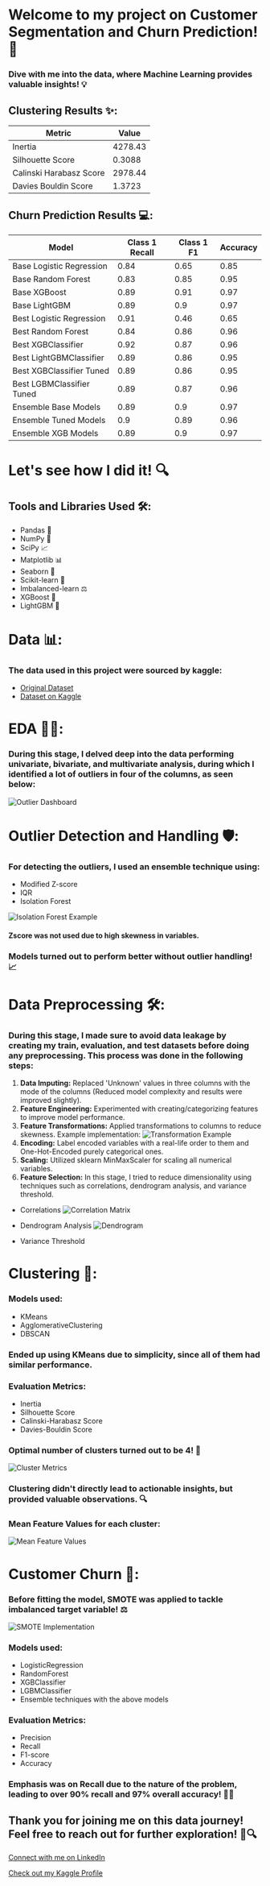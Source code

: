# Welcome to my project on Customer Segmentation and Churn Prediction! 🚀

### Dive with me into the data, where Machine Learning provides  valuable insights! 💡

## Clustering Results ✨:
| Metric                  | Value                  |
|-------------------------|------------------------| 
| Inertia                 | 4278.43                |  
| Silhouette Score        | 0.3088                 | 
| Calinski Harabasz Score | 2978.44                |
| Davies Bouldin Score    | 1.3723                 |                                                                                

## Churn Prediction Results 💻:
| Model                     | Class 1 Recall | Class 1 F1 | Accuracy |
|---------------------------|----------------|------------|----------|
| Base Logistic Regression  | 0.84           | 0.65       | 0.85     |
| Base Random Forest        | 0.83           | 0.85       | 0.95     |
| Base XGBoost              | 0.89           | 0.91       | 0.97     |
| Base LightGBM             | 0.89           | 0.9        | 0.97     |
| Best Logistic Regression  | 0.91           | 0.46       | 0.65     |
| Best Random Forest        | 0.84           | 0.86       | 0.96     |
| Best XGBClassifier        | 0.92           | 0.87       | 0.96     |
| Best LightGBMClassifier   | 0.89           | 0.86       | 0.95     |
| Best XGBClassifier Tuned  | 0.89           | 0.86       | 0.95     |
| Best LGBMClassifier Tuned | 0.89           | 0.87       | 0.96     |
| Ensemble Base Models      | 0.89           | 0.9        | 0.97     |
| Ensemble Tuned Models     | 0.9            | 0.89       | 0.96     |
| Ensemble XGB Models       | 0.89           | 0.9        | 0.97     |

# Let's see how I did it! 🔍

## Tools and Libraries Used 🛠️:
- Pandas 🐼
- NumPy 🔢
- SciPy 📈
- Matplotlib 📊
- Seaborn 🌊
- Scikit-learn 🧠
- Imbalanced-learn ⚖️
- XGBoost 🌳
- LightGBM 🌟

# Data 📊: 
### The data used in this project were sourced by kaggle:

- [Original Dataset](https://zenodo.org/records/4322342#.Y8OsBdJBwUE)
- [Dataset on Kaggle](https://www.kaggle.com/datasets/thedevastator/predicting-credit-card-customer-attrition-with-m)

# EDA 🕵️‍♀️:
### During this stage, I delved deep into the data performing univariate, bivariate, and multivariate analysis, during which I identified a lot of outliers in four of the columns, as seen below:
![Outlier Dashboard](charts/outlier_dashboard.png)

# Outlier Detection and Handling 🛡️:
### For detecting the outliers, I used an ensemble technique using:
- Modified Z-score
- IQR
- Isolation Forest

![Isolation Forest Example](charts/isolation_forest_example.png)

#### Zscore was not used due to high skewness in variables.

### Models turned out to perform better without outlier handling! 📈

# Data Preprocessing 🛠️:

### During this stage, I made sure to avoid data leakage by creating my train, evaluation, and test datasets before doing any preprocessing. This process was done in the following steps:

1. **Data Imputing:** Replaced 'Unknown' values in three columns with the mode of the columns (Reduced model complexity and results were improved slightly).
2. **Feature Engineering:** Experimented with creating/categorizing features to improve model performance.
3. **Feature Transformations:** Applied transformations to columns to reduce skewness. Example implementation:
![Transformation Example](charts/transformations_example.png)
4. **Encoding:** Label encoded variables with a real-life order to them and One-Hot-Encoded purely categorical ones.
5. **Scaling:** Utilized sklearn MinMaxScaler for scaling all numerical variables.
6. **Feature Selection:** In this stage, I tried to reduce dimensionality using techniques such as correlations, dendrogram analysis, and variance threshold.
- Correlations 
![Correlation Matrix](charts/correlation_matrix.png)

- Dendrogram Analysis
![Dendrogram](charts/dendrogram.png)

- Variance Threshold

# Clustering 🧩:

### Models used:
- KMeans
- AgglomerativeClustering 
- DBSCAN

### Ended up using KMeans due to simplicity, since all of them had similar performance.

### Evaluation Metrics:
- Inertia
- Silhouette Score
- Calinski-Harabasz Score
- Davies-Bouldin Score

### Optimal number of clusters turned out to be 4! 🎯
![Cluster Metrics](charts/cluster_metrics.png)

### Clustering didn't directly lead to actionable insights, but provided valuable observations. 🔍

### Mean Feature Values for each cluster:
![Mean Feature Values](charts/mean_feature_values.png)

# Customer Churn 💼:
### Before fitting the model, SMOTE was applied to tackle imbalanced target variable! ⚖️

![SMOTE Implementation](charts/smote.png)


### Models used:
- LogisticRegression
- RandomForest 
- XGBClassifier
- LGBMClassifier
- Ensemble techniques with the above models

### Evaluation Metrics:
- Precision
- Recall
- F1-score
- Accuracy

### Emphasis was on Recall due to the nature of the problem, leading to over 90% recall and 97% overall accuracy! 🎯🚀

## Thank you for joining me on this data journey! Feel free to reach out for further exploration! 🌟🔍

[Connect with me on LinkedIn](https://www.linkedin.com/in/kongiannopoulos/)

[Check out my Kaggle Profile](https://www.kaggle.com/giannopouloskon)